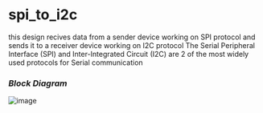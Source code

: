 # spi_to_i2c
this design recives  data from a sender device working on SPI protocol and sends it to a receiver device working on I2C protocol
The Serial Peripheral Interface (SPI) and Inter-Integrated Circuit (I2C) are 2 of the most widely used protocols for Serial communication


### *Block Diagram*








![image](https://github.com/Prit1402/spi_to_i2c/assets/109619517/8aea05f9-9a86-4b2b-850d-6592dfb66859)
